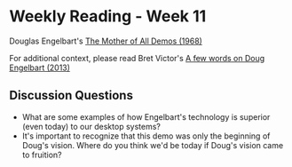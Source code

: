 # Weekly Reading - Week 11

Douglas Engelbart's [The Mother of All Demos (1968)](https://www.youtube.com/watch?v=M5PgQS3ZBWA)

For additional context, please read Bret Victor's [A few words on Doug Engelbart (2013)](http://worrydream.com/Engelbart/)

## Discussion Questions

* What are some examples of how Engelbart's technology is superior (even today) to our desktop systems?
* It's important to recognize that this demo was only the beginning of Doug's vision. Where do you think we'd be today if Doug's vision came to fruition?